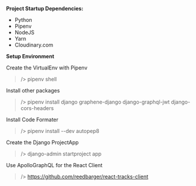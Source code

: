 **Project Startup Dependencies:**
- Python
- Pipenv
- NodeJS
- Yarn
- Cloudinary.com



**Setup Environment**

Create the VirtualEnv with Pipenv
>/> pipenv shell

Install other packages

>/> pipenv install django graphene-django django-graphql-jwt django-cors-headers

Install Code Formater
>/> pipenv install --dev autopep8

Create the Django ProjectApp
>/> django-admin startproject app



Use ApolloGraphQL for the React Client
>/> https://github.com/reedbarger/react-tracks-client
